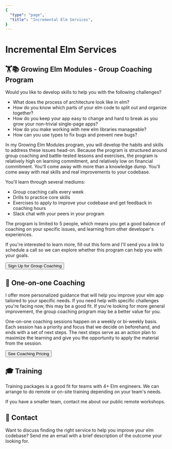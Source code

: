 ```yaml
---
{
  "type": "page",
  "title": "Incremental Elm Services",
}
---
```


# Incremental Elm Services

## 🏋📚 Growing Elm Modules - Group Coaching Program

Would you like to develop skills to help you with the following challenges?

- What does the process of architecture look like in elm?
- How do you know which parts of your elm code to split out and organize together?
- How do you keep your app easy to change and hard to break as you grow your non-trivial single-page apps?
- How do you make working with new elm libraries manageable?
- How can you use types to fix bugs and prevent new bugs?


In my Growing Elm Modules program, you will develop the habits and skills to address these issues head-on. Because the program is structured around group coaching and battle-tested lessons and exercises, the program is relatively high on learning commitment, and relatively low on financial commitment. You'll come away with more than a knowledge dump. You'll come away with real skills and real improvements to your codebase.

You'll learn through several mediums:

- Group coaching calls every week
- Drills to practice core skills
- Exercises to apply to improve your codebase and get feedback in coaching hours
- Slack chat with your peers in your program

The program is limited to 5 people, which means you get a good balance of coaching on your specific issues, and learning from other developer's experiences.


If you're interested to learn more, fill out this form and I'll send you a link to schedule a call so we can explore whether this program can help you with your goals.

<button url="/accelerator-application">
Sign Up for Group Coaching
</button>

## 👥 One-on-one Coaching

I offer more personalized guidance that will help you improve your elm app tailored to your specific needs. If you need help with specific challenges you're facing now, this may be a good fit. If you're looking for more general improvement, the group coaching program may be a better value for you.

One-on-one coaching sessions happen on a weekly or bi-weekly basis. Each session has a priority and focus that we decide on beforehand, and ends with a set of next steps. The next steps serve as an action plan to maximize the learning and give you the opportunity to apply the material from the session.

<button url="https://app.moonclerk.com/pay/59azfo4etnk4">
See Coaching Pricing
</button>


## 🎓 Training
Training packages is a good fit for teams with 4+ Elm engineers. We can arrange to do remote or on-site training depending on your team's needs.

If you have a smaller team, contact me about our public remote workshops.





## 👋 Contact

Want to discuss finding the right service to help you improve your elm codebase? Send me an email with a brief description of the outcome your looking for.

<contact-button />
